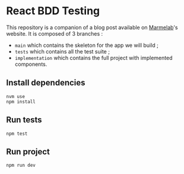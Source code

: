 # React BDD Testing

This repository is a companion of a blog post available on [Marmelab](https://marmelab.com/)'s website. It is composed of 3 branches : 
* `main` which contains the skeleton for the app we will build ;
* `tests` which contains all the test suite ;
* `implementation` which contains the full project with implemented components.

## Install dependencies

```
nvm use
npm install
```

## Run tests

```
npm test
```

## Run project

```
npm run dev
```
